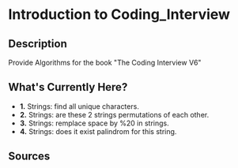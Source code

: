 
# Introduction to Coding_Interview

##  Description
Provide Algorithms for the book "The Coding Interview V6"

## What's Currently Here?

  * **1.** Strings: find all unique characters.
  * **2.** Strings: are these 2 strings permutations of each other.
  * **3.** Strings: remplace space by %20 in strings.
  * **4.** Strings: does it exist palindrom for this string.
  
## Sources

